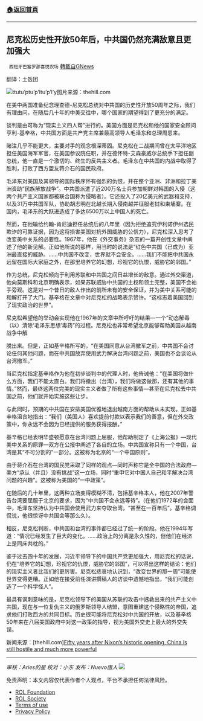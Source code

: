 ###  [:house:返回首頁](https://github.com/ourhimalayas/txt)
---


## 尼克松历史性开放50年后，中共国仍然充满敌意且更加强大
` 西班牙巴塞罗那喜悦农场` [轉載自GNews](https://gnews.org/zh-hans/2081987/)

翻译：土饭团

![](https://assets.gnews.org/wp-content/uploads/2022/02/屏幕截图-2022-02-28-175856.jpg)ttutu’ptu’p’ltu’p’l’y图片来源：thehill.com

在美中两国准备纪念理查德-尼克松总统对中共国的历史性开放50周年之际，我们有理由问，在随后几十年的中美交往中，哪个国家的期望得到了更充分的满足。

谈判是由可称为“现实主义四人帮”进行的。美国方面是尼克松和他的国家安全顾问亨利-基辛格，中共国方面是共产党主席兼最高领导人毛泽东和总理周恩来。

赌注几乎不能更大，主要对手的观念根深蒂固。尼克松在二战期间曾在太平洋地区担任美国海军军官，在美国参议院任职，并在德怀特-艾森豪威尔总统手下担任副总统，他一直是一个激切的、终生的反共主义者。毛泽东在中共国的内战中取得了胜利，打败了西方盟友蒋介石的国民政府。

毛泽东对美国及其领导的国际秩序怀有强烈的仇恨，并在整个亚洲、非洲和拉丁美洲资助“民族解放战争”。中共国派遣了近200万名士兵参加朝鲜对韩国的入侵（这两个共产主义国家都被联合国称为侵略者）。它还投入了20亿美元的武器和支持，以及31万中共国军队，协助胡志明在北越长期入侵南越并征服老挝和柬埔寨。在国内，毛泽东的大跃进造成了多达6500万以上中国人的死亡。

然而，在他输给约翰-肯尼迪担任总统后的八年里（因为拒绝追究伊利诺伊州选民欺诈的可靠证据，因为这将损害美国对抗外国威胁的公信力），尼克松深入思考了改变美中关系的必要性。1967年，他在《外交事务》杂志的一篇开创性文章中阐述了他的新见解。正如他所说的那样，用当时的说法是“红色中共国（已成为）亚洲最直接的威胁。……中共国不改变，世界就不会安全。……我们不能把中共国永远留在国际大家庭之外，在那里培养它的幻想，珍视它的仇恨，威胁它的邻国。”

作为总统，尼克松倾向于利用苏联和中共国之间日益增长的敌意。通过外交渠道，他向莫斯科和北京明确表示，如果苏联威胁中共国的主权和领土完整，美国不会袖手旁观。这是对一个昔日的敌人作出的前所未有的安全保证，并为美中关系可能的和解打开了大门。基辛格在文章中对尼克松的战略表示赞许。“这标志着美国回到了现实政治的世界”。

尼克松希望他的举动会实现他在1967年的文章中所呼吁的结果—一个“动态解毒（以）清除‘毛泽东思想’毒药”的过程。尼克松也非常希望北京能够帮助美国从越南战争中解

脱出来。但是，正如基辛格所写的，“在美国同意从台湾撤军之前，中共国不会讨论任何其他问题，而在中共国放弃使用武力解决台湾问题之前，美国也不会谈论从台湾撤军。”

当尼克松指定基辛格作为他在初步谈判中的代理人时，他告诫他：“在美国将做什么方面，我们不能太直白。我们将撤出（台湾），我们将做这做那，还有其他的事情。”然而，最终这两位完美的现实主义者做了所有这些事情—甚至在尼克松去中共国之前，他们就开始实施这些让步。

与此同时，预期的中共国在安排美国优雅地退出越南方面的帮助从未实现。正如基辛格沮丧地指出：“我们（美国人）喜欢提前付款以表示我们的善意，但在外交政策中，你永远不会因为已经提供的服务获得报酬。”

基辛格已经表明华盛顿愿意在台湾问题上屈服，他帮助制定了《上海公报》—现代美中关系的原罪—双方在公报中阐述了各自的立场。中共国宣称只有一个中国，台湾是其“不可分割的”一部分。这被称为北京的“一个中国原则”。

由于蒋介石在台湾的国民党采取了同样的观点—同时声称它是全中国的合法政府—美方“承认（并且）没有挑战”这一立场，同时“重申它对中国人自己和平解决台湾问题的兴趣”。这被称为美国的“一中政策”。

在随后的几十年里，这两种立场变得模糊不清，包括基辛格本人，他在2007年警告台湾要屈服于北京的要求，因为“中共国不会永远等待”。(在他们1972年的会面中，毛泽东坚持认为中共国会使用武力来夺取台湾，“甚至在一百年后”。基辛格调侃说，他很惊讶中共国会等那么久）。

相反，尼克松判断，中共国和台湾的事件都已经过了统一的阶段。他在1994年写道：“情况已经发生了巨大的变化。……政治上的分离是永久性的，但他们在经济上是同床共枕的。”

鉴于过去四十年的发展，习近平领导下的中国共产党更加强大，用尼克松的话说，仍在“培养它的幻想，珍视它的仇恨，威胁它的邻国”，可以得出这样的结论：他们的现实主义者比我们的更厉害。尼克松悲哀地认识到，“改变世界的那一周”可能使世界变得更糟。正如他在接受前任演讲撰稿人的访谈中遗憾地指出，“我们可能创造了一个科学怪人”。

最具有讽刺意味的是，尼克松领导下的美国从苏联的攻击中拯救出来的共产主义中共国，现在与一位复仇主义的俄罗斯领导人结盟，意图重建这个侵略性的帝国，追求他们打败西方的共同目标。历史很可能将尼克松对中共国的开放，以及基辛格50年来在八届美国政府中对这一政策的指导，视为美国外交史上最大的外交失误。

新闻来源：[thehill.com][Fifty years after Nixon’s historic opening, China is still hostile and much more powerful](https://thehill.com/opinion/international/595241-fifty-years-after-nixons-historic-opening-china-is-still-hostile-and?rl=1%29)

* * *

*审核：Aries的星
校对：小东
发布：Nuevo唐人*
![](https://assets.gnews.org/wp-content/uploads/2022/02/西喜-9.jpeg)
 

免责声明：本文内容仅代表作者个人观点，平台不承担任何法律风险。

- [ROL Foundation](https://rolfoundation.org/)
- [ROL Society](https://rolsociety.org/)
- [Terms of use](https://gnews.org/terms-of-use-3/)
- [Privacy Policy](https://gnews.org/privacy-policy/)
